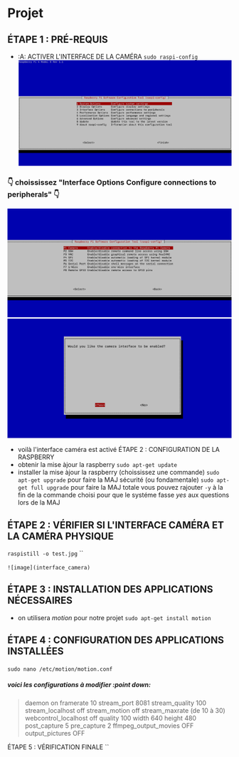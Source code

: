 # Projet
## ÉTAPE 1 : PRÉ-REQUIS
- :A: ACTIVER L'INTERFACE DE LA CAMÉRA
`sudo raspi-config`
![image](activer_camera.png)
### :point_down: choississez "Interface Options    Configure connections to peripherals"  :point_down:
![image](interface_camera.png)
![image](yes_camera.png)
- voilà l'interface caméra est activé
ÉTAPE 2 : CONFIGURATION DE LA RASPBERRY
- obtenir la mise àjour la raspberry
`sudo apt-get update`
- installer la mise àjour la raspberry (choississez une commande)
`sudo apt-get upgrade` pour faire la MAJ sécurité (ou fondamentale)
`sudo apt-get full upgrade` pour faire la MAJ totale
vous pouvez rajouter `-y` à la fin de la commande choisi pour que le systéme fasse *yes* aux questions lors de la MAJ
## ÉTAPE 2 : VÉRIFIER SI L'INTERFACE CAMÉRA ET LA CAMÉRA PHYSIQUE
`raspistill -o test.jpg`
``

`![image](interface_camera)`
## ÉTAPE 3 : INSTALLATION  DES APPLICATIONS NÉCESSAIRES
- on utilisera *motion* pour notre projet
`sudo apt-get install motion`
## ÉTAPE 4 : CONFIGURATION DES APPLICATIONS INSTALLÉES
`sudo nano /etc/motion/motion.conf`
##### voici les configurations à modifier :point down:
> daemon   on
> framerate   10
> stream_port   8081
> stream_quality   100
> stream_localhost   off
> stream_motion   off
> stream_maxrate (de 10 à 30)
> webcontrol_localhost   off
> quality   100
> width   640
> height   480
> post_capture   5
> pre_capture   2
> ffmpeg_output_movies  OFF
> output_pictures   OFF

ÉTAPE 5 : VÉRIFICATION FINALE
``
